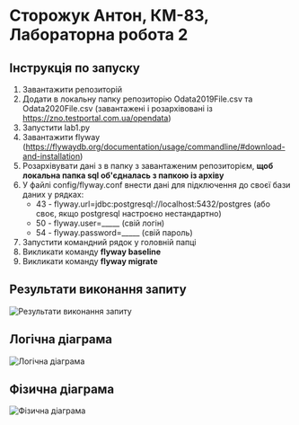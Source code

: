 # Сторожук Антон, КМ-83, Лабораторна робота 2
## Інструкція по запуску
1. Завантажити репозиторій
2. Додати в локальну папку репозиторію Odata2019File.csv та Odata2020File.csv (завантажені і розархівовані із https://zno.testportal.com.ua/opendata)
3. Запустити lab1.py
4. Завантажити flyway (https://flywaydb.org/documentation/usage/commandline/#download-and-installation)
5. Розархівувати дані з в папку з завантаженим репозиторієм, **щоб локальна папка sql об'єдналась з папкою із архіву**
6. У файлі config/flyway.conf внести дані для підключення до своєї бази даних у рядках: 
    * 43 - flyway.url=jdbc:postgresql://localhost:5432/postgres (або своє, якщо postgresql настроєно нестандартно)
    * 50 - flyway.user=\_\_\_\_\_ (свій логін)
    * 54 - flyway.password=\_\_\_\_\_ (свій пароль)
7. Запустити командний рядок у головній папці
8. Викликати команду **flyway baseline**
9. Викликати команду **flyway migrate**

## Результати виконання запиту
![Результати виконання запиту](https://user-images.githubusercontent.com/44733274/113494908-9903e600-94f5-11eb-881b-ac0911f1fbdc.png)

## Логічна діаграма
![Логічна діаграма](https://user-images.githubusercontent.com/44733274/113494718-b3d55b00-94f3-11eb-95b9-6cd90bc5cfab.png)

## Фізична діаграма
![Фізична діаграма](https://user-images.githubusercontent.com/44733274/113494702-6d7ffc00-94f3-11eb-8753-0e0780fc5c36.png)
